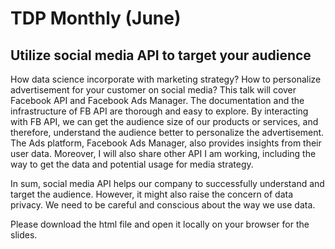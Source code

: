 # TDP Monthly (June)


## Utilize social media API to target your audience

How data science incorporate with marketing strategy? How to personalize advertisement for your customer on social media? This talk will cover Facebook API and Facebook Ads Manager. The documentation and the infrastructure of FB API are thorough and easy to explore. By interacting with FB API, we can get the audience size of our products or services, and therefore, understand the audience better to personalize the advertisement. The Ads platform, Facebook Ads Manager, also provides insights from their user data. Moreover, I will also share other API I am working, including the way to get the data and potential usage for media strategy. 

In sum, social media API helps our company to successfully understand and target the audience. However, it might also raise the concern of data privacy. We need to be careful and conscious about the way we use data.

Please download the html file and open it locally on your browser for the slides.
